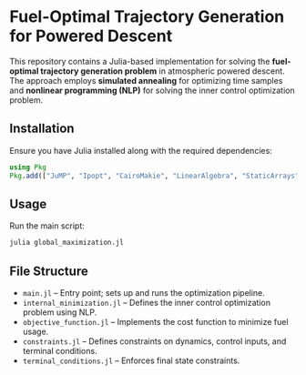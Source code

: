 # Fuel-Optimal Trajectory Generation for Powered Descent

This repository contains a Julia-based implementation for solving the **fuel-optimal trajectory generation problem** in atmospheric powered descent. The approach employs **simulated annealing** for optimizing time samples and **nonlinear programming (NLP)** for solving the inner control optimization problem.

## Installation

Ensure you have Julia installed along with the required dependencies:

```julia
using Pkg
Pkg.add(["JuMP", "Ipopt", "CairoMakie", "LinearAlgebra", "StaticArrays", "Dates", "Serialization", "Optim", "Random", "LaTeXStrings"])
```

## Usage

Run the main script:

```julia
julia global_maximization.jl
```

## File Structure

- `main.jl` – Entry point; sets up and runs the optimization pipeline.
- `internal_minimization.jl` – Defines the inner control optimization problem using NLP.
- `objective_function.jl` – Implements the cost function to minimize fuel usage.
- `constraints.jl` – Defines constraints on dynamics, control inputs, and terminal conditions.
- `terminal_conditions.jl` – Enforces final state constraints.
